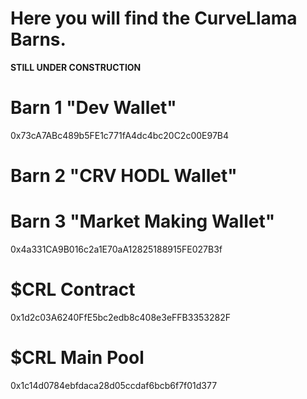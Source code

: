 # Here you will find the CurveLlama Barns.

  **STILL UNDER CONSTRUCTION**

# Barn 1 "Dev Wallet"
0x73cA7ABc489b5FE1c771fA4dc4bc20C2c00E97B4
# Barn 2 "CRV HODL Wallet"

# Barn 3 "Market Making Wallet"
0x4a331CA9B016c2a1E70aA12825188915FE027B3f

# $CRL Contract
0x1d2c03A6240FfE5bc2edb8c408e3eFFB3353282F

# $CRL Main Pool
0x1c14d0784ebfdaca28d05ccdaf6bcb6f7f01d377

